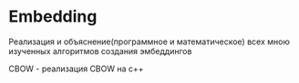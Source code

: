 # Embedding
Реализация и объяснение(программное и математическое) всех мною изученных алгоритмов создания эмбеддингов

CBOW - реализация CBOW на c++
